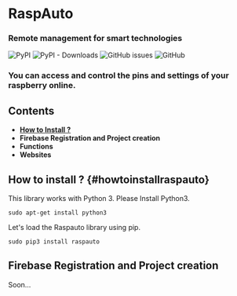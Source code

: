 # RaspAuto
### Remote management for smart technologies

![PyPI](https://img.shields.io/pypi/v/raspauto) ![PyPI - Downloads](https://img.shields.io/pypi/dm/raspauto) ![GitHub issues](https://img.shields.io/github/issues-raw/aattk/raspauto) ![GitHub](https://img.shields.io/github/license/aattk/raspauto)

### You can access and control the pins and settings of your raspberry online.


## Contents
- [**How to Install ?**](#howtoinstallraspauto)
- **Firebase Registration and Project creation**
- **Functions**
- **Websites**


## How to install ? {#howtoinstallraspauto}
This library works with Python 3. Please Install Python3.

``sudo apt-get install python3``

Let's load the Raspauto library using pip.

``sudo pip3 install raspauto``

## Firebase Registration and Project creation 
Soon... 
